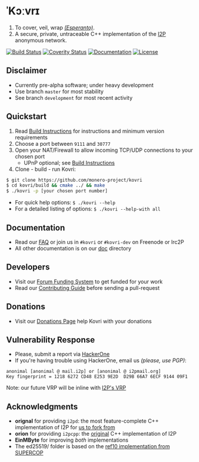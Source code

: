 # **ˈKɔːvrɪ**

1. To cover, veil, wrap *[(Esperanto)](https://en.wikipedia.org/wiki/Esperanto)*.
2. A secure, private, untraceable C++ implementation of the [I2P](https://geti2p.net) anonymous network.

[![Build Status](https://travis-ci.org/monero-project/kovri.svg?branch=master)](https://travis-ci.org/monero-project/kovri)
[![Coverity Status](https://scan.coverity.com/projects/7621/badge.svg)](https://scan.coverity.com/projects/7621/)
[![Documentation](https://codedocs.xyz/monero-project/kovri.svg)](https://codedocs.xyz/monero-project/kovri/)
[![License](https://img.shields.io/badge/license-BSD3-blue.svg)](https://opensource.org/licenses/BSD-3-Clause)

## Disclaimer
- Currently pre-alpha software; under heavy development
- Use branch ```master``` for most stability
- See branch ```development``` for most recent activity

## Quickstart
1. Read [Build Instructions](https://github.com/monero-project/kovri/blob/master/doc/BUILDING.md) for instructions and minimum version requirements
2. Choose a port between ```9111``` and ```30777```
3. Open your NAT/Firewall to allow incoming TCP/UDP connections to your chosen port
   - UPnP optional; see [Build Instructions](https://github.com/monero-project/kovri/blob/master/doc/BUILDING.md)
4. Clone - build - run Kovri:
```bash
$ git clone https://github.com/monero-project/kovri
$ cd kovri/build && cmake ../ && make
$ ./kovri -p [your chosen port number]
```
- For quick help options: ```$ ./kovri --help```
- For a detailed listing of options: ```$ ./kovri --help-with all```

## Documentation
- Read our [FAQ](https://github.com/monero-project/kovri/blob/master/doc/FAQ.md) or join us in ```#kovri``` or ```#kovri-dev``` on Freenode or Irc2P
- All other documentation is on our [doc](https://github.com/monero-project/kovri/tree/master/doc) directory

## Developers
- Visit our [Forum Funding System](https://forum.getmonero.org/8/funding-required) to get funded for your work
- Read our [Contributing Guide](https://github.com/monero-project/kovri/blob/master/doc/CONTRIBUTING.md) before sending a pull-request

## Donations
- Visit our [Donations Page](https://getmonero.org/getting-started/donate/) help Kovri with your donations

## Vulnerability Response
- Please, submit a report via [HackerOne](https://hackerone.com/kovri)
- If you're having trouble using HackerOne, email us *(please, use PGP)*:
```
anonimal [anonimal @ mail.i2p] or [anonimal @ i2pmail.org]
Key fingerprint = 1218 6272 CD48 E253 9E2D  D29B 66A7 6ECF 9144 09F1
```
Note: our future VRP will be inline with [I2P's VRP](https://trac.i2p2.de/ticket/1119)

## Acknowledgments
- **orignal** for providing ```i2pd```: the most feature-complete C++ implementation of I2P for [us to fork from](https://github.com/purplei2p/i2pd/commit/45d27f8ddc43e220a9eea42de41cb67d5627a7d3)
- **orion** for providing ```i2pcpp```: the [original](http://git.repo.i2p.xyz/w/i2pcpp.git) C++ implementation of I2P
- **EinMByte** for improving *both* implementations
- The ed25519/ folder is based on the [ref10 implementation from SUPERCOP](http://bench.cr.yp.to/supercop.html)
